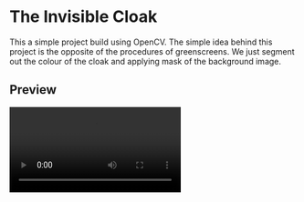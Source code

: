 # The Invisible Cloak




This a simple project build using OpenCV. The simple idea behind this project is the opposite of the procedures of greenscreens. We just segment out the colour of the cloak and applying mask of the background image.

## Preview

![](invisiblecloak.mp4)
